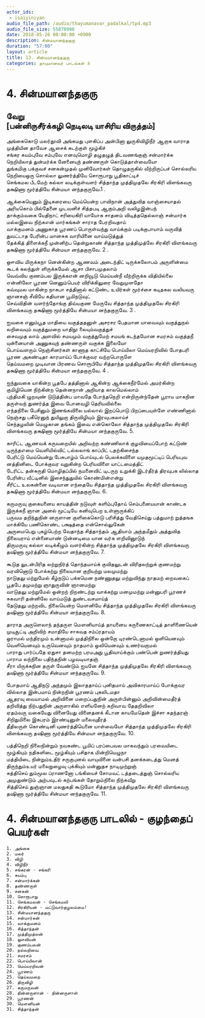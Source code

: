 ```yaml
---
actor_ids:
 - isaiyiniyan
audio_file_path: /audio/thayumanavar_padalkal/tp4.mp3
audio_file_size: 55878986
date: 2018-05-26 00:00:00 +0900
description: சின்மயானந்தகுரு
duration: "57:00"
layout: article
title: 13. சின்மயானந்தகுரு
categories: தாயுமானவர் பாடல்கள் ௧
---
```

# 4. சின்மயானந்தகுரு 
வேறு   
[பன்னிருசீர்க்கழி நெடிலடி யாசிரிய விருத்தம்]  
--

அங்கைகொடு மலர்தூவி அங்கமது புளகிப்ப அன்பினா லுருகிவிழிநீர் ஆறாக வாராத முத்தியின தாவேச ஆசைக் கடற்குள் மூழ்கிச்  
சங்கர சுயம்புவே சம்புவே எனவுமொழி தழுதழுத் திடவணங்குஞ் சன்மார்க்க நெறியிலாத் துன்மர்க்க னேனையுந்  தண்ணருள் கொடுத்தாள்வையோ  
துங்கமிகு பக்குவச் சனகன்முதல் முனிவோர்கள் தொழுதருகில் வீற்றிருப்பச் சொல்லரிய நெறியைஒரு சொல்லா லுணர்த்தியே சொரூபாநு பூதிகாட்டிச்  
செங்கமல பீடமேற் கல்லா லடிக்குள்வளர் சித்தாந்த முத்திமுதலே சிரகிரி விளங்கவரு தக்ஷிணா மூர்த்தியே  சின்மயா னந்தகுருவே.1 .  
  
ஆக்கையெனும் இடிகரையை மெய்யென்ற பாவிநான் அத்துவித வாஞ்சையாதல் அரியகொம் பில்தேனை முடவனிச் சித்தபடி ஆகும்அறி வலிழஇன்பந்  
தாக்கும்வகை யேதிநாட் சரியைகிரி யாயோக சாதனம் விடித்ததெல்லாஞ் சன்மார்க மல்லஇவை நிற்கஎன் மார்கங்கள் சாராத பேரறிவதாய்  
வாக்குமனம் அணுகாத பூரணப் பொருள்வந்து வாய்க்கும் படிக்குபாயாம் வருவித் துவட்டாத பேரின்ப மானசுக  வாரியினை வாய்மடுத்துத்  
தேக்கித் திளைக்கநீ முன்னிற்ப தென்றுகாண் சித்தாந்த முத்திமுத்லே சிரகிரி விளங்கவரு தக்ஷிணா மூர்த்தியே சின்மயா னந்தகுருவே. 2 .  
  
ஔவிய மிருக்கநா னென்கின்ற ஆணவம் அடைந்திட் டிருக்கலோபம் அருளின்மை  கூடக் கலந்துள் ளிருக்கமேல்  ஆசா பிசாபமுதலாம்  
வெவ்விய குணம்பல இருக்கஎன் னறிவூடு   மெய்யன்நீ வீற்றிருக்க விதியில்லை என்னிலோ பூரண னெனும்பெயர்   விரிக்கிலுரை வேறுமுளதோ  
கவ்வுமல மாகின்ற நாகபா சத்தினால்   கட்டுண்ட உயிர்கள் மூர்ச்சை  கடிதகல வலியவரு ஞானசஞ் சீவியே   கதியான பூமிநடுவுட்  
செவ்விதின் வளர்ந்தோங்கு திவ்யகுண மேருவே   சித்தாந்த முத்திமுதலே சிரகிரி விளங்கவரு தக்ஷிணா மூர்த்தியே   சின்மயா னந்தகுருவே. 3 .  
  
ஐவகை எனும்பூத மாதியை வகுத்ததனுள் அசரசர பேதமான யாவைவும் வகுத்துநல் லறிவையும் வகுத்துமறை யாதிநூ லையும்வகுத்துச்  
சைவமுத லாம் அளவில் சமயமும் வகுத்துமேற்  சமயங் கடந்தமோன  சமரசம் வகுத்தநீ யுன்னையான் அணுகவுந்  தண்ணருள் வகுக்க இலையோ  
பொய்வளரும் நெஞ்சினர்கள் காணாத காட்சியே  பொய்யிலா மெய்யரறிவில்  போதபரி பூரண அகண்டிதா காரமாய்ப்  போக்குவர வற்றபொருளே  
தெய்வமறை முடிவான பிரணவ சொரூபியே  சித்தாந்த முத்திமுதலே  சிரகிரி விளங்கவரு தக்ஷிணா மூர்த்தியே  சின்மயா னந்தகுருவே. 4 .  
  
ஐந்துவகை யாகின்ற பூதபே தத்தினால்    ஆகின்ற ஆக்கைநீர்மேல் அமர்கின்ற குமிழியென நிற்கின்ற தென்னநான்    அறியாத காலமெல்லாம்  
புந்திமகி ழுறவுண் டுடுத்தின்ப மாவதே    போந்தநெறி என்றிருன்ந்தேன் பூராய மாகநின தருள்வந் துணர்த்த இவை    போனவழி தெரியவில்லை  
எந்தநிலை பேசினும் இணங்கவிலை யல்லால்   இறப்பொடு பிறப்பையுள்ளே எண்ணினால் நெஞ்சது பகீரெனுந் துயிலுறா   திருவிழியும் இரவுபகலாய்ச்  
செந்தழலின் மெழுகான தங்கம் இவை என்கொலோ   சித்தாந்த முத்திமுதலே  சிரகிரி விளங்கவரு தக்ஷிணா மூர்த்தியே   சின்மயா னந்தகுருவே.  5.  
  
காரிட்ட ஆணவக் கருவறையில் அறிவற்ற  கண்ணிலாக் குழவியைப்போற்  கட்டுண் டிருந்தஎமை வெளியில்விட் டல்லலாங்  காப்பிட் டதற்கிசைந்த  
பேரிட்டு மெய்யென்று பேசுபாழ்ம் பொய்யுடல்  பெலக்கவிளை யமுதமூட்டிப்  பெரியபுவ னத்தினிடை போக்குவர வுறுகின்ற  பெரியவிளை யாட்டமைத்திட்  
டேரிட்ட தன்சுருதி மொழிதப்பில் நமனைவிட்  டிடருற உறுக்கி இடர்தீர்த்  திரவுபக லில்லாத பேரின்ப வீட்டினில்  இசைந்துதுயில் கொண்மின்என்று  
சீரிட்ட உலகன்னை வடிவான எந்தையே சித்தாந்த முத்திமுதலே சிரகிரி விளங்கவரு தக்ஷிணா மூர்த்தியே சின்மயா னந்தகுருவே. 6.  
  
கருமருவு குகையனைய காயத்தின் நடுவுள்      களிம்புதோய் செம்பனையயான்  காண்டக இருக்கநீ ஞான அனல் மூட்டியே      கனிவுபெற உள்ளுருக்கிப்  
பருவம தறிந்துநின் னருளான குளிகைகொடு      பரிசித்து வேதிசெய்து  பத்துமாற் றுத்தஙக மாக்கியே பணிகொண்ட      பக்ஷத்தை என்சொல்லுகேன்  
அருமைபெறு புகழ்பெற்ற வேதாந்த சித்தாந்தம்      ஆதியாம் அந்தமீதும்  அத்துவித நிலையராய் என்னையாண் டுன்னடிமை      யான வர்க ளறிவினூடுந்  
திருமருவு கல்லா லடிக்கீழும் வளர்கின்ற      சித்தாந்த முத்திமுதலே  சிரகிரி விளங்கவரு தஷிணா மூர்த்தியே      சின்மயா னந்தகுருவே. 7.  
  
கூடுத லுடன்பிரித லற்றுநிர்த் தொந்தமாய்க்   குவிதலுடன் விரிதலற்றுக்  குணமற்று வரவினொடு போக்கற்று நிலையான   குறியற்று மலமுமற்று  
நாடுதலு மற்றுமேல் கீழ்நடுப் பக்கமென   நண்ணுதலு மற்றுவிந்து  நாதமற் றைவகைப் பூதபே தமுமற்று   ஞாதுருவின் ஞானமற்று  
வாடுதலு மற்றுமேல் ஒன்றற் றிறண்டற்று   வாக்கற்று மனமுமற்று  மன்னுபரி பூரணச் சுகவாரி தன்னிலே   வாய்மடுத் துண்டவசமாய்த்  
தேடுதலு மற்றவிட நிலையென்ற மெளனியே   சித்தாந்த முத்திமுதலே  சிரகிரி விளங்கவரு தஷிணா மூர்த்தியே   சின்மயா னந்தகுருவே. 8.  
  
தாராத அருளெலாந் தந்தருள மெளனியாய்த்   தாயனைய கருணைகாட்டித்  தாளிணையென் முடிசூட்டி அறிவிற் சமாதியே   சாசுவத சம்ப்ரதாயம்  
ஓராமல் மந்திரமும் உன்னாமல் முத்திநிலை   ஒன்றோ டிரண்டெனாமல்  ஒளியெனவும் வெளியெனவும் உருவெனவும் நாதமாம்   ஒலியெனவும் உணர்வறாமல்  
பாராது பார்ப்பதே ஏதுசா தனமற்ற   பரமஅநு பூதிவாய்க்கும்  பண்பென் றுணர்த்தியது பாராம லந்நிலை   பதிந்தநின் பழவடியாதஞ்  
சீரா யிருக்கநின தருள் வேண்டும் ஐயனே   சித்தாந்த முத்திமுதலே  சிரகிரி விளங்கவரு தஷிணா மூர்த்தியே   சின்மயா னந்தகுருவே. 9.  
  
போதமாய் ஆதிநடு அந்தமும் இலாததாய்ப்       புனிதமாய் அவிகாரமாய்ப்  போக்குவர வில்லாத இன்பமாய் நின்றநின்        பூரணம் புகலிடமதா  
ஆதரவு வையாமல் அறிவினை மறைப்பதுநின்       அருள்பின்னும் அறிவின்மைதீர்த்   தறிவித்து நிற்பதுநின் அருளாகில் எளியனேற்       கறிவாவ தேதறிவிலா  
ஏதம்வரு வகையேது வினையேது வினைதனக்       கீடான காயமேதென்  இச்சா சுதந்தரஞ் சிறிதுமிலை இகபரம்       இரண்டினுள் மலைவுதீரத்  
தீதிலருள் கொண்டினி யுணர்த்தியெனை யாள்வையோ       சித்தாந்த முத்திமுதலே  சிரகிரி விளங்கவரு தஷிணா மூர்த்தியே       சின்மயா னந்தகுருவே. 10.  
  
பத்திநெறி நிலைநின்றும் நவகண்ட பூமிப்    பரப்பைவல மாகவந்தும்  பரவையிடை மூழ்கியும் நதிகளிடை மூழ்கியும்    பசிதாக மின்றியெழுநா  
மத்தியிடை நின்றும்உதிர் சருகுபுனல் வாயுவினை    வன்பசி தனக்கடைத்து  மெனத் திருந்தும்உயர் மலைநுழைவு புக்கியும்    மன்னுதச நாடிமுற்றுஞ்  
சுத்திசெய் தும்மூல ப்ராணனோ டங்கியைச்    சோமவட் டத்தடைத்துஞ்  சொல்லரிய அமுதுண்டும் அற்பவுடல் கற்பங்கள்    தோறும்நிலை நிற்கவீறு  
சித்திசெய் துஞ்ஞான மலதுகதி கூடுமோ    சித்தாந்த முத்திமுதலே  சிரகிரி விளங்கவரு தஷிணா மூர்த்தியே       சின்மயா னந்தகுருவே. 11.  

# 4. சின்மயானந்தகுரு பாடலில் - குழந்தைப் பெயர்கள்
	
	1. அங்கை
	2. மலர்
	3. விழி
	4. விழிநீர்
	5. சங்கரன் - சங்கரி
	6. சுயம்பு
	7. சன்மார்க்கன்
	8. தண்ணருள்
	9. சனகன்
	10. சொரூபாநு
	11. செங்கமலன் - செங்கமலி
	12. சிரகிரியன் - மட்டுவார்குழலம்மை!
	13. சின்மயானந்தகுரு
	14. சன்மார்கன்
	15. வாக்குமனம் 
	16. சித்தாந்தன்
	17. முத்திமுத்லன்
	18. ஔவியன்
	19. குணம்பலன்
	20. நல்லறிவை
	21. சமரசம் 
	22. பொய்யிலான்
	23. மெய்யரறிவன்
	24. பூரணம்
	25. தெய்வமறை 
	26. திருவிழி
	27. கருமருவன்
	28. நின்னருளான் - நின்னருளாள்
	29. பூரணன்
	30. மெளனியன்
	31. சித்தாந்தன்